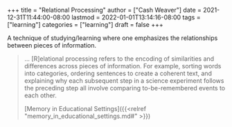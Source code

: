 +++
title = "Relational Processing"
author = ["Cash Weaver"]
date = 2021-12-31T11:44:00-08:00
lastmod = 2022-01-01T13:14:16-08:00
tags = ["learning"]
categories = ["learning"]
draft = false
+++

A technique of studying/learning where one emphasizes the relationships between pieces of information.

> ... [R]elational processing refers to the encoding of similarities and differences across pieces of information. For example, sorting words into categories, ordering sentences to create a coherent text, and explaining why each subsequent step in a science experiment follows the preceding step all involve comparing to-be-remembered events to each other.
>
> [Memory in Educational Settings]({{<relref "memory_in_educational_settings.md#" >}})
